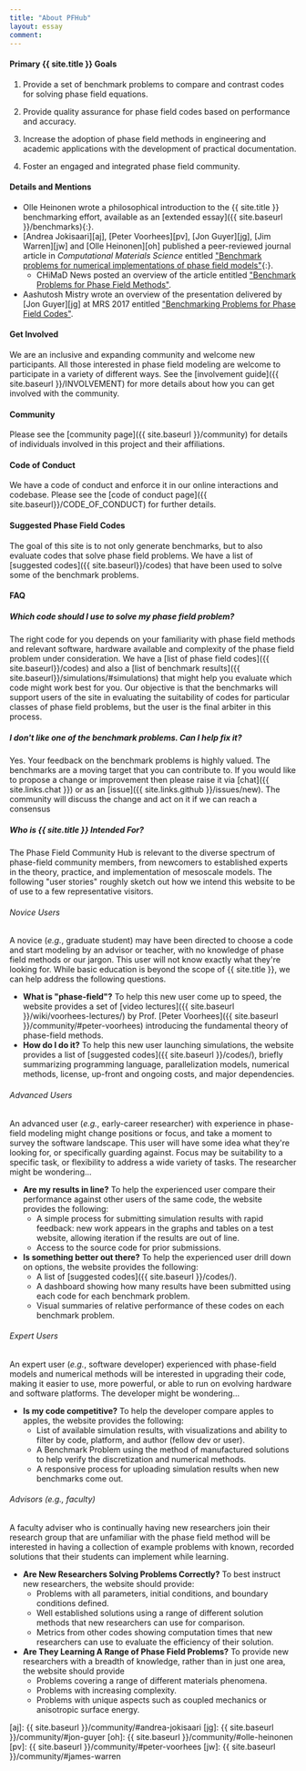 ```yaml
---
title: "About PFHub"
layout: essay
comment:
---
```


<h4> Primary {{ site.title }} Goals </h4>

1. Provide a set of benchmark problems to compare and contrast codes for
   solving phase field equations.

2. Provide quality assurance for phase field codes based on
   performance and accuracy.

3. Increase the adoption of phase field methods in engineering and
   academic applications with the development of practical
   documentation.

4. Foster an engaged and integrated phase field community.

<h4> Details and Mentions </h4>

- Olle Heinonen wrote a philosophical introduction to the {{ site.title }}
  benchmarking effort, available as an [extended essay]({{ site.baseurl }}/benchmarks){:}.
- [Andrea Jokisaari][aj], [Peter Voorhees][pv], [Jon Guyer][jg], [Jim Warren][jw] and [Olle Heinonen][oh]
  published a peer-reviewed journal article in
  *Computational Materials Science* entitled ["Benchmark problems for numerical
  implementations of phase field models"](http://dx.doi.org/10.1016/j.commatsci.2016.09.022){:}.
  - CHiMaD News posted an overview of the article entitled
    ["Benchmark Problems for Phase Field Methods"](
    http://chimad.northwestern.edu/news-events/articles/2016/PhaseField_BenchMark.html).
- Aashutosh Mistry wrote an overview of the presentation delivered by
  [Jon Guyer][jg] at MRS 2017 entitled ["Benchmarking Problems for Phase Field Codes"](
  http://materials.typepad.com/mrs_meeting_scene/2017/11/tc05-uncertainty-quantification-in-multiscale-materials-simulation-1.html).

<h4> Get Involved </h4>

We are an inclusive and expanding community and welcome new
participants.  All those interested in phase field modeling are
welcome to participate in a variety of different ways. See the
[involvement guide]({{ site.baseurl }}/INVOLVEMENT) for more details
about how you can get involved with the community.

<h4> Community </h4>

Please see the [community page]({{ site.baseurl }}/community) for
details of individuals involved in this project and their
affiliations.

<h4> Code of Conduct </h4>

We have a code of conduct and enforce it in our online interactions
and codebase. Please see the [code of conduct page]({{
site.baseurl}}/CODE_OF_CONDUCT) for further details.

<h4> Suggested Phase Field Codes </h4>

The goal of this site is to not only generate benchmarks, but to also
evaluate codes that solve phase field problems. We have a list of
[suggested codes]({{ site.baseurl}}/codes) that have been used to
solve some of the benchmark problems.

<h4> FAQ </h4>

<h5> Which code should I use to solve my phase field problem? </h5>

The right code for you depends on your familiarity with phase field
methods and relevant software, hardware available and complexity of
the phase field problem under consideration. We have a [list of phase
field codes]({{ site.baseurl}}/codes) and also a [list of benchmark
results]({{ site.baseurl}}/simulations/#simulations) that might help
you evaluate which code might work best for you. Our objective is that
the benchmarks will support users of the site in evaluating the
suitability of codes for particular classes of phase field problems,
but the user is the final arbiter in this process.

<h5> I don't like one of the benchmark problems. Can I help fix it? </h5>

Yes. Your feedback on the benchmark problems is highly valued. The
benchmarks are a moving target that you can contribute to. If you
would like to propose a change or improvement then please raise it via
[chat]({{ site.links.chat }}) or as an [issue]({{ site.links.github
}}/issues/new). The community will discuss the change and act on it if
we can reach a consensus

<h5> Who is {{ site.title }} Intended For? </h5>

The Phase Field Community Hub is relevant to the diverse spectrum of
phase-field community members, from newcomers to established experts in the
theory, practice, and implementation of mesoscale models. The following
"user stories" roughly sketch out how we intend this website to be of use
to a few representative visitors.

<h6> Novice Users </h6>

A novice (<i>e.g.</i>, graduate student) may have been directed to choose a
code and start modeling by an advisor or teacher, with no knowledge of
phase field methods or our jargon. This user will not know exactly what
they're looking for. While basic education is beyond the scope of {{
site.title }}, we can help address the following questions.

- <b>What is "phase-field"?</b> To help this new user come up to speed, the
  website provides a set of [video lectures]({{ site.baseurl
  }}/wiki/voorhees-lectures/) by Prof. [Peter Voorhees]({{ site.baseurl
  }}/community/#peter-voorhees) introducing the fundamental theory of
  phase-field methods.
- <b>How do I do it?</b> To help this new user launching simulations, the
  website provides a list of [suggested codes]({{ site.baseurl }}/codes/),
  briefly summarizing programming language, parallelization models,
  numerical methods, license, up-front and ongoing costs, and major
  dependencies.

<h6> Advanced Users </h6>

An advanced user (<i>e.g.</i>, early-career researcher) with experience in
phase-field modeling might change positions or focus, and take a moment to
survey the software landscape. This user will have some idea what they're
looking for, or specifically guarding against. Focus may be suitability to
a specific task, or flexibility to address a wide variety of tasks. The
researcher might be wondering...

- <b>Are my results in line?</b> To help the experienced
  user compare their performance against other users of the same code, the
  website provides the following:
    - A simple process for submitting simulation results with rapid
      feedback: new work appears in the graphs and tables on a
      test website, allowing iteration if the results are out of line.
    - Access to the source code for prior submissions.
- <b>Is something better out there?</b> To help the experienced user drill
  down on options, the website provides the following:
    - A list of [suggested codes]({{ site.baseurl }}/codes/).
    - A dashboard showing how many results have been submitted using each
      code for each benchmark problem.
    - Visual summaries of relative performance of these codes on each
      benchmark problem.

<h6> Expert Users </h6>

An expert user (<i>e.g.</i>, software developer) experienced with
phase-field models and numerical methods will be interested in upgrading
their code, making it easier to use, more powerful, or able to run on
evolving hardware and software platforms. The developer might be
wondering...

- <b>Is my code competitive?</b> To help the developer compare apples to
  apples, the website provides the following:
    - List of available simulation results, with visualizations and ability
      to filter by code, platform, and author (fellow dev or user).
    - A Benchmark Problem using the method of manufactured solutions to
      help verify the discretization and numerical methods.
    - A responsive process for uploading simulation results when new
      benchmarks come out.

<h6> Advisors (<i>e.g.</i>, faculty) </h6>

A faculty adviser who is continually having new researchers join their
research group that are unfamiliar with the phase field method will be
interested in having a collection of example problems with known,
recorded solutions that their students can implement while learning.

- <b>Are New Researchers Solving Problems Correctly?</b> To best instruct
  new researchers, the website should provide:
    - Problems with all parameters, initial conditions, and boundary
      conditions defined.
    - Well established solutions using a range of different solution
      methods that new researchers can use for comparison.
    - Metrics from other codes showing computation times that new
      researchers can use to evaluate the efficiency of their
      solution.
- <b>Are They Learning A Range of Phase Field Problems?</b> To provide
  new researchers with a breadth of knowledge, rather than in just one
  area, the website should provide
    - Problems covering a range of different materials phenomena.
    - Problems with increasing complexity.
    - Problems with unique aspects such as coupled mechanics or
      anisotropic surface energy.

[aj]: {{ site.baseurl }}/community/#andrea-jokisaari
[jg]: {{ site.baseurl }}/community/#jon-guyer
[oh]: {{ site.baseurl }}/community/#olle-heinonen
[pv]: {{ site.baseurl }}/community/#peter-voorhees
[jw]: {{ site.baseurl }}/community/#james-warren
